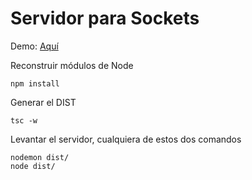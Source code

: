 # Servidor para Sockets

Demo: [Aquí](https://angular-chat.designio.tech/chat/)

Reconstruir módulos de Node
```
npm install
```

Generar el DIST
```
tsc -w
```

Levantar el servidor, cualquiera de estos dos comandos
```
nodemon dist/
node dist/
```
